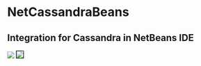 # NetCassandraBeans

## Integration for Cassandra in NetBeans IDE

<img src="https://blogs.oracle.com/geertjan_images/resource/cassandra-couchbase-81-2.png" />

<img style="border:1px solid black" src="https://blogs.oracle.com/geertjan_images/resource/cassandra-couchbase-81-4.png" />